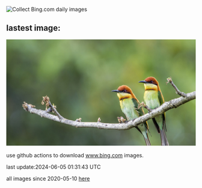 ![Collect Bing.com daily images](https://github.com/counter2015/bing-daily-images/workflows/Collect%20Bing.com%20daily%20images/badge.svg)
## lastest image:
![](images/ChestnutBeeEater.jpg)

use github actions to download www.bing.com images.

last update:2024-06-05 01:31:43 UTC

all images since 2020-05-10 [here](https://github.com/counter2015/bing-daily-images/tree/master/images) 
